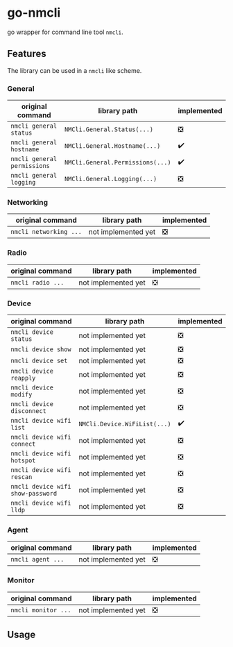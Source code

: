 # go-nmcli

go wrapper for command line tool `nmcli`.

## Features

The library can be used in a `nmcli` like scheme.

### General

| original command            | library path                     | implemented                   |
|-----------------------------|----------------------------------|-------------------------------|
| `nmcli general status`      | `NMCli.General.Status(...)`      | :negative_squared_cross_mark: |
| `nmcli general hostname`    | `NMCli.General.Hostname(...)`    | :heavy_check_mark:            |
| `nmcli general permissions` | `NMCli.General.Permissions(...)` | :heavy_check_mark:            |
| `nmcli general logging`     | `NMCli.General.Logging(...)`     | :negative_squared_cross_mark: |

### Networking

| original command                    | library path                     | implemented                   |
|-------------------------------------|----------------------------------|-------------------------------|
| `nmcli networking ...`              | not implemented yet              | :negative_squared_cross_mark: |

### Radio

| original command                    | library path                     | implemented                   |
|-------------------------------------|----------------------------------|-------------------------------|
| `nmcli radio ...`                   | not implemented yet              | :negative_squared_cross_mark: |

### Device

| original command                  | library path                 | implemented                   |
|-----------------------------------|------------------------------|-------------------------------|
| `nmcli device status`             | not implemented yet          | :negative_squared_cross_mark: |
| `nmcli device show`               | not implemented yet          | :negative_squared_cross_mark: |
| `nmcli device set`                | not implemented yet          | :negative_squared_cross_mark: |
| `nmcli device reapply`            | not implemented yet          | :negative_squared_cross_mark: |
| `nmcli device modify`             | not implemented yet          | :negative_squared_cross_mark: |
| `nmcli device disconnect`         | not implemented yet          | :negative_squared_cross_mark: |
| `nmcli device wifi list`          | `NMCli.Device.WiFiList(...)` | :heavy_check_mark:            |
| `nmcli device wifi connect`       | not implemented yet          | :negative_squared_cross_mark: |
| `nmcli device wifi hotspot`       | not implemented yet          | :negative_squared_cross_mark: |
| `nmcli device wifi rescan`        | not implemented yet          | :negative_squared_cross_mark: |
| `nmcli device wifi show-password` | not implemented yet          | :negative_squared_cross_mark: |
| `nmcli device wifi lldp`          | not implemented yet          | :negative_squared_cross_mark: |

### Agent

| original command                    | library path                     | implemented                   |
|-------------------------------------|----------------------------------|-------------------------------|
| `nmcli agent ...`                   | not implemented yet              | :negative_squared_cross_mark: |

### Monitor

| original command                    | library path                     | implemented                   |
|-------------------------------------|----------------------------------|-------------------------------|
| `nmcli monitor ...`                 | not implemented yet              | :negative_squared_cross_mark: |

## Usage
